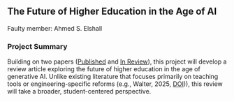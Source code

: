## The Future of Higher Education in the Age of AI

Faulty member: Ahmed S. Elshall  

### Project Summary

Building on two papers ([Published](https://doi.org/10.3389/feduc.2025.1596462) and [In Review](https://github.com/aselshall/rm/blob/main/hw/projects/A3_manuscript.pdf)), this project will develop a review article exploring the future of higher education in the age of generative AI. Unlike existing literature that focuses primarily on teaching tools or engineering-specific reforms (e.g., Walter, 2025, [DOI](https://doi.org/10.1186/s41239-024-00448-3))), this review will take a broader, student-centered perspective.
